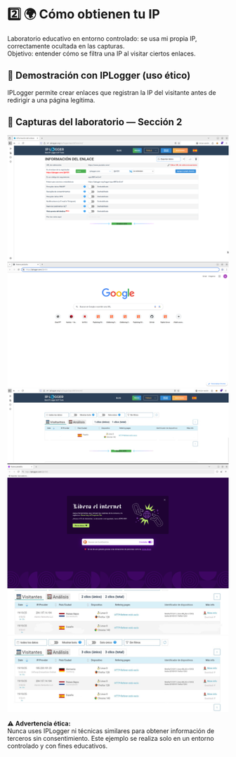 # 2️⃣ 🌍 Cómo obtienen tu IP

Laboratorio educativo en entorno controlado: se usa mi propia IP, correctamente ocultada en las capturas.  
Objetivo: entender cómo se filtra una IP al visitar ciertos enlaces.

## 🧪 Demostración con IPLogger (uso ético)

IPLogger permite crear enlaces que registran la IP del visitante antes de redirigir a una página legítima.

## 📸 Capturas del laboratorio — Sección 2

![Figura 1](./capturas/1.png)
![Figura 2](./capturas/2.png)
![Figura 3](./capturas/3.jpeg)
![Figura 4](./capturas/4.png)
![Figura 5](./capturas/5.jpeg)
![Figura 6](./capturas/6.jpeg)

⚠️ **Advertencia ética:**  
Nunca uses IPLogger ni técnicas similares para obtener información de terceros sin consentimiento. Este ejemplo se realiza solo en un entorno controlado y con fines educativos.
